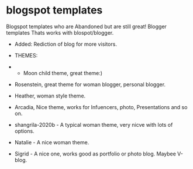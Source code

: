 # blogspot templates
Blogspot templates who are Abandoned but are still great!
Blogger templates Thats works with blospot/blogger.

* Added: Rediction of blog for more visitors.

* THEMES:
* * Moon child theme, great theme:)
* Rosenstein, great theme for woman blogger, personal blogger.
* Heather, woman style theme.
* Arcadia, Nice theme, works for Infuencers, photo, Presentations and so on.
* shangrila-2020b  - A typical woman theme, very nicve with lots of options.
* Natalie - A nice woman theme.
* Sigrid - A nice one, works good as portfolio or photo blog. Maybee V-blog.
